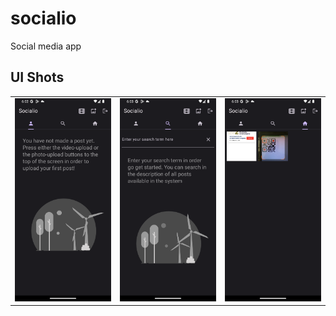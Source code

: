 # socialio
Social media app

## UI Shots

<div style="text-align: center">
  <table>
    <tr>
      <td style="text-align: center">
        <img src="./screenshots/sc1.png" width="200" />
      </td>
      <td style="text-align: center">
        <img src="./screenshots/sc2.png" width="200" />
      </td>
      <td style="text-align: center">
        <img src="./screenshots/sc3.png" width="200" />
      </td>
    </tr>
  </table>
</div>